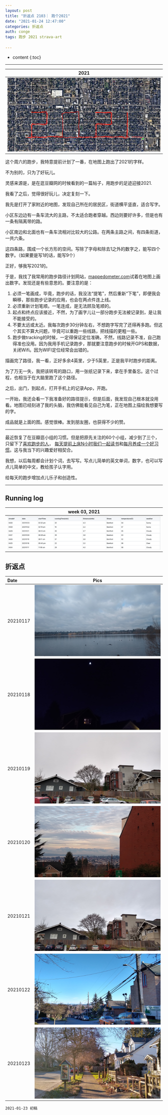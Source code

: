```yaml
---
layout: post
title: "折返点 2103｜ 跑个2021"
date: "2021-01-24 12:47:00"
categories: 折返点
auth: conge
tags: 跑步 2021 strava-art

---
```

* content
{:toc}


----

|2021|
|:----:|
|![2021](/assets/images/折返点/route_2021.png)|

这个周六的跑步，我特意提前计划了一番，在地图上跑出了2021的字样。

不为别的，只为了好玩儿。




灵感来源是，是在逛豆瓣网的时候看到的一篇帖子，用跑步的足迹迎接2021.

我看了之后，觉得很好玩儿，决定复刻一下。

我先是打开了家附近的地图，发现自己所在的居民区，街道横平竖直，适合写字。

小区东边边有一条车流大的主路，不太适合跑者穿越。西边则要好许多，但是也有一条有隔离带的路。

小区南边和北面也有一条车流相对比较大的公路。在两条主路之间，有四条街道，一共六条。

这四条路，围成一个长方形的空间。写除了字母和除去1之外的数字之，能写四个数字。（如果要是写1的话，能写9个）

正好，够我写2021的。

于是，我找了我常用的跑步路径计划网站，[mappedometer.com](https://www.mappedometer.com/)试着在地图上画出数字。发现还是有些意思的。要注意的是：

1. 必须一笔画成，毕竟，跑步的话，我没法“提笔”，然后重新“下笔”，即便我会瞬移，那些跑步记录的应用，也会在两点件连上线。
2. 必须重新计划笔顺。一笔连成，是无法顾及笔顺的。
3. 起点和终点应该接近，不然，为了画字儿让一部分跑步无法被记录到，是让我不能接受的。
4. 不要太远或太近。我每次跑步30分钟左右，不想跑字写完了还得再多跑。但这个其实不算大问题，毕竟可以重跑一些线路，把线描的更粗一些。
5. 跑步做tracking的时候，一定得保证定位准确，不然，线路记录不准，自己跑得准也没用。因为我用手机记录跑步，那就要注意跑步的时候开GPS和数据，关闭Wifi。因为WIFI定位经常会出错的。

描画完了路径，我一看，正好多余4英里，少于5英里，正是我平时跑步的距离。

为了万无一失，我把该转弯的路口，用一张纸记录下来，拿在手里备忘。这个过程，也相当于在大脑里跑了这个路径。

之后，出门，到起点，打开手机上的记录App，开跑。

一开始，我还会看一下我准备好的路径提示，但是后面，我发现自己根本就没用看。地图已经刻进了我的头脑，我仿佛能看见自己为笔，正在地图上描绘我想要写的字。

成品就是上面的图。感觉很棒。发到朋友圈，也获得不少的赞。

----

最近恢复了在豆瓣逛小组的习惯。但是把原先关注的60个小组，减少到了三个，只留下了[喜欢跑步的人](https://www.douban.com/group/runners/)， [每天提前上床N小时我们一起读书](https://www.douban.com/group/bedreader/)和[每月养成一个好习惯](https://www.douban.com/group/You_arelegend/)。这与我当下的兴趣爱好相契合。

我想，以后每周都会计划个词，去写写。写点儿简单的英文单词，数字，也可以写点儿简单的中文，教给孩子认字用。

给每天的跑步增加点儿乐子和创造性。

-----

## Running log

|week 03, 2021|
|:----:|
|![Running log, week 03, 2021](/assets/images/折返点/2021_wk03.png)|


## 折返点

|Date|Pics|
|:----|:----:|
|20210117|![20210117.jpg](/assets/images/折返点/20210117.jpg)  |
|20210118|![20210118.jpg](/assets/images/折返点/20210118.jpg)  |
|20210119|![20210119.jpg](/assets/images/折返点/20210119.jpg)  |
|20210120|![20210120.jpg](/assets/images/折返点/20210120.jpg)  |
|20210121|![20210121.jpg](/assets/images/折返点/20210121.jpg)  |
|20210122|![20210122.jpg](/assets/images/折返点/20210122.jpg)  |
|20210123|![20210123.jpg](/assets/images/折返点/20210123.jpg)  |


```
2021-01-23 初稿
```
